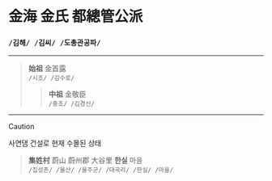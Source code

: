 # 金海 金氏 都總管公派<br>
### `/김해/ /김씨/ /도총관공파/`
***
> **始祖** 金首露<br>`/시조/ /김수로/`
>> **中祖** 金敬臣<br>`/중조/ /김경신/`
***
> [!CAUTION]
> 사연댐 건설로 현재 수몰된 상태

> **集姓村** 蔚山 蔚州郡 大谷里 **한실** 마을<br>`/집성촌/ /울산/ /울주군/ /대곡리/ /한실/ /마을/`
